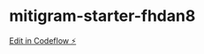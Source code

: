 # mitigram-starter-fhdan8

[Edit in Codeflow ⚡️](https://stackblitz.com/~/github.com/obudova/mitigram-starter-fhdan8)